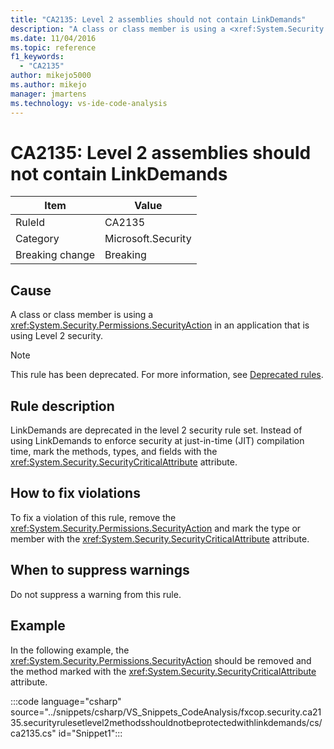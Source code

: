 ```yaml
---
title: "CA2135: Level 2 assemblies should not contain LinkDemands"
description: "A class or class member is using a <xref:System.Security.Permissions.SecurityAction> in an application that is using Level 2 security."
ms.date: 11/04/2016
ms.topic: reference
f1_keywords:
  - "CA2135"
author: mikejo5000
ms.author: mikejo
manager: jmartens
ms.technology: vs-ide-code-analysis
---
```

# CA2135: Level 2 assemblies should not contain LinkDemands


|Item|Value|
|-|-|
|RuleId|CA2135|
|Category|Microsoft.Security|
|Breaking change|Breaking|

## Cause
A class or class member is using a <xref:System.Security.Permissions.SecurityAction> in an application that is using Level 2 security.

> [!NOTE]
> This rule has been deprecated. For more information, see [Deprecated rules](fxcop-unported-deprecated-rules.md).

## Rule description
LinkDemands are deprecated in the level 2 security rule set. Instead of using LinkDemands to enforce security at just-in-time (JIT) compilation time, mark the methods, types, and fields with the <xref:System.Security.SecurityCriticalAttribute> attribute.

## How to fix violations
To fix a violation of this rule, remove the <xref:System.Security.Permissions.SecurityAction> and mark the type or member with the <xref:System.Security.SecurityCriticalAttribute> attribute.

## When to suppress warnings
Do not suppress a warning from this rule.

## Example
In the following example, the <xref:System.Security.Permissions.SecurityAction> should be removed and the method marked with the <xref:System.Security.SecurityCriticalAttribute> attribute.

:::code language="csharp" source="../snippets/csharp/VS_Snippets_CodeAnalysis/fxcop.security.ca2135.securityrulesetlevel2methodsshouldnotbeprotectedwithlinkdemands/cs/ca2135.cs" id="Snippet1":::
